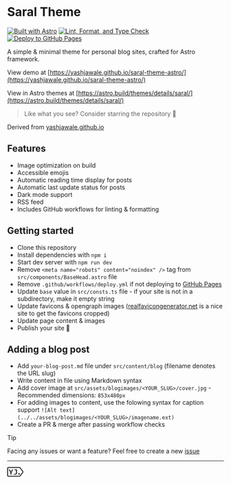 # Saral Theme

[![Built with Astro](https://astro.badg.es/v2/built-with-astro/tiny.svg)](https://astro.build)
[![Lint, Format, and Type Check](https://github.com/yashjawale/saral-theme-astro/actions/workflows/lint.yml/badge.svg)](https://github.com/yashjawale/saral-theme-astro/actions/workflows/lint.yml)
[![Deploy to GitHub Pages](https://github.com/yashjawale/saral-theme-astro/actions/workflows/deploy.yml/badge.svg)](https://github.com/yashjawale/saral-theme-astro/actions/workflows/deploy.yml)

A simple & minimal theme for personal blog sites, crafted for Astro framework.

View demo at [https://yashjawale.github.io/saral-theme-astro/](https://yashjawale.github.io/saral-theme-astro/)

View in Astro themes at [https://astro.build/themes/details/saral/](https://astro.build/themes/details/saral/)

> Like what you see? Consider starring the repository 🌟


Derived from [yashjawale.github.io](https://yashjawale.github.io)

## Features

- Image optimization on build
- Accessible emojis
- Automatic reading time display for posts
- Automatic last update status for posts
- Dark mode support
- RSS feed
- Includes GitHub workflows for linting & formatting

## Getting started

- Clone this repository
- Install dependencies with `npm i`
- Start dev server with `npm run dev`
- Remove `<meta name="robots" content="noindex" />` tag from `src/components/BaseHead.astro` file
- Remove `.github/workflows/deploy.yml` if not deploying to [GitHub Pages](https://docs.github.com/en/pages)
- Update `base` value in `src/consts.ts` file - if your site is not in a subdirectory, make it empty string
- Update favicons & opengraph images ([realfavicongenerator.net](https://realfavicongenerator.net/) is a nice site to get the favicons cropped)
- Update page content & images
- Publish your site 🚀

## Adding a blog post

- Add `your-blog-post.md` file under `src/content/blog` (filename denotes the URL slug)
- Write content in file using Markdown syntax
- Add cover image at `src/assets/blogimages/<YOUR_SLUG>/cover.jpg` - Recommended dimensions: `853x480px`
- For adding images to content, use the folowing syntax for caption support `![Alt text](../../assets/blogimages/<YOUR_SLUG>/imagename.ext)`
- Create a PR & merge after passing workflow checks

> [!TIP]
> Facing any issues or want a feature? Feel free to create a new [issue](https://github.com/yashjawale/saral-theme-astro/issues)

---

<a href="https://yashjawale.github.io/" target="_blank"><img style="height: 22px;" src="https://raw.githubusercontent.com/yashjawale/.github/main/docs/logo.svg" alt="Yash Jawale"/></a>
